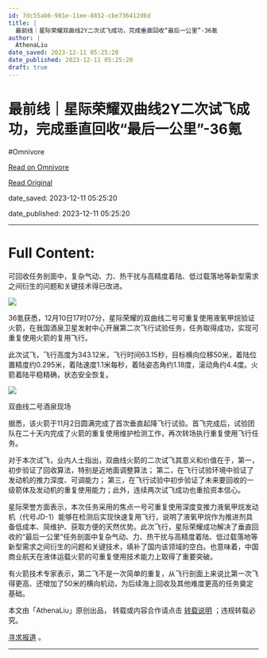 ```yaml
---
id: 7dc55ab6-981e-11ee-8852-cbe736412d6d
title: |
  最前线｜星际荣耀双曲线2Y二次试飞成功，完成垂直回收“最后一公里”-36氪
author: |
  AthenaLiu
date_saved: 2023-12-11 05:25:20
date_published: 2023-12-11 05:25:20
draft: true
---
```


# 最前线｜星际荣耀双曲线2Y二次试飞成功，完成垂直回收“最后一公里”-36氪
#Omnivore

[Read on Omnivore](https://omnivore.app/me/2-y-36-18c58ca9ab2)

[Read Original](https://36kr.com/p/2556166230808706?f=rss)

date_saved: 2023-12-11 05:25:20

date_published: 2023-12-11 05:25:20

--- 

# Full Content: 

可回收任务剖面中，复杂气动、力、热干扰与高精度着陆、低过载落地等新型需求之间衍生的问题和关键技术得已改进。

![](https://proxy-prod.omnivore-image-cache.app/0x0,sKDryHKElD_B5LpMmXwo8K6LEjsnzQKbJNv70DqZ-Svo/https://img.36krcdn.com/20210225/v2_6d973aadc48b40369eb6fcc36e607f2c_img_000)

36氪获悉，12月10日17时07分，星际荣耀的双曲线二号可重复使用液氧甲烷验证火箭，在我国酒泉卫星发射中心开展第二次飞行试验任务，任务取得成功，实现可重复使用火箭的复用飞行。

此次试飞，飞行高度为343.12米，飞行时间63.15秒，目标横向位移50米，着陆位置精度约0.295米，着陆速度1.1米每秒，着陆姿态角约1.18度，滚动角约4.4度。火箭着陆平稳精确，状态安全恢复。 

![](https://proxy-prod.omnivore-image-cache.app/0x0,sw-7w_YoEnEgxjbK-w6r9cOcBxCF8CAVYC-AJ7xmR-7o/https://img.36krcdn.com/hsossms/20231211/v2_200cfd482c174cb095cea4f9b44dcc13@5807846_oswg94705oswg1080oswg1440_img_jpg?x-oss-process=image/quality,q_100/format,jpg/interlace,1)

双曲线二号酒泉现场

据悉，该火箭于11月2日圆满完成了首次垂直起降飞行试验。首飞完成后，试验团队在二十天内完成了火箭的重复使用维护检测工作，再次转场执行重复使用飞行任务。

对于本次试飞，业内人士指出，双曲线火箭的二次试飞其意义和价值在于，第一，初步验证了回收算法，特别是近地面调整算法； 第二，在飞行试验环境中验证了发动机的推力深度、可调能力； 第三，在飞行试验中初步验证了未来要回收的一级箭体及发动机的重复使用能力；此外，连续两次试飞成功也重拾资本信心。

星际荣誉方面表示，本次任务采用的焦点一号可重复使用深度变推力液氧甲烷发动机（代号JD-1）能够在检测后实现快速复用飞行，说明了液氧甲烷作为推进剂具备低成本、简维护、获取方便的天然优势。此次飞行，星际荣耀成功解决了垂直回收的“最后一公里”任务剖面中复杂气动、力、热干扰与高精度着陆、低过载落地等新型需求之间衍生的问题和关键技术，填补了国内该领域的空白。也意味着，中国商业航天在液体运载火箭的可重复使用技术能力上取得了重要突破。

有火箭技术专家表示，第二飞不是一次简单的重复，从飞行剖面上来说比第一次飞得更高、还增加了50米的横向机动，为后续海上回收及其他难度更高的任务奠定基础。

本文由「AthenaLiu」原创出品， 转载或内容合作请点击 [转载说明](https://36kr.com/p/5093872) ；违规转载必究。

[寻求报道](https://36kr.com/seek-report) 。

---


